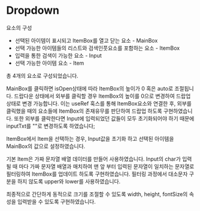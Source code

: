# Dropdown

요소의 구성
- 선택된 아이템이 표시되고 ItemBox를 열고 닫는 요소 - MainBox
- 선택 가능한 아이템들의 리스트와 검색인풋요소를 포함하는 요소 - ItemBox
- 입력을 통한 검색이 가능한 요소 - Input
- 선택 가능한 아이템 요소 - Item

총 4개의 요소로 구성되었습니다.

MainBox를 클릭하면 isOpen상태에 따라 ItemBox의 높이가 0 혹은 auto로 조절됩니다.
드랍다운 상태에서 외부를 클릭할 경우 ItemBox의 높이를 0으로 변경하여 드랍업 상태로 변경 가능합니다. 이는 useRef 훅스를 통해 ItemBox요소와 연결한 후, 외부를 클릭했을 때의 요소들에 ItemBox의 존재유무를 판단하여 드랍업 하도록 구현하였습니다.
또한 외부를 클락한다면 Input에 입력되었던 값들이 모두 초기화되어야 하기 때문에 inputTxt를 ""로 변경하도록 하였습니다;

ItemBox에서 Item을 선택하는 경우, Input값을 초기화 하고 선택된 아이템을 MainBox의 값으로 설정하였습니다.

기본 Item은 가짜 문자열 배열 데이터를 만들어 사용하였습니다.
Input의 char가 입력될 때 마다 가짜 문자열 배열과 매치하여 맨 앞 부터 입력된 문자열이 일치하는 문자열로 필터링하여 ItemBox를 업데이트 하도록 구현하였습니다.
필터링 과정에서 대소문자 구분을 하지 않도록 upper와 lower를 사용하였습니다.

최종적으로 간단하게 동적으로 크기를 조절할 수 있도록 width, height, fontSize의 속성을 입력받을 수 있도록 구현하였습니다.